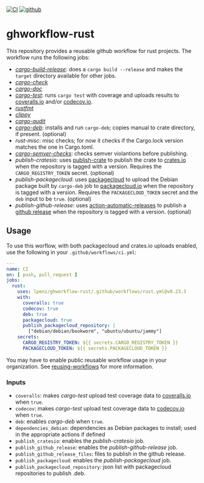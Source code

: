 [![CI](https://github.com/lpenz/ghworkflow-rust/actions/workflows/ci.yml/badge.svg)](https://github.com/lpenz/ghworkflow-rust/actions/workflows/ci.yml)
[![github](https://img.shields.io/github/v/release/lpenz/ghworkflow-rust?logo=github)](https://github.com/lpenz/ghworkflow-rust/releases)


# ghworkflow-rust

This repository provides a reusable github workflow for rust
projects. The workflow runs the following jobs:
- *[cargo-build-release]*: does a `cargo build --release` and makes the `target`
  directory available for other jobs.
- *[cargo-check]*
- *[cargo-doc]*
- *[cargo-test]*: runs `cargo test` with coverage and uploads results
  to [coveralls.io] and/or [codecov.io].
- *[rustfmt]*
- *[clippy]*
- *[cargo-audit]*
- *[cargo-deb]*: installs and run `cargo-deb`; copies manual to crate
  directory, if present.
  (optional)
- *rust-misc*: misc checks; for now it checks if the Cargo.lock
  version matches the one in Cargo.toml.
- *[cargo-semver-checks]*: checks semver violantions before
  publishing.
- *publish-cratesio*: uses [publish-crate] to publish the crate
  to [crates.io] when the repository is tagged with a version.
  Requires the `CARGO_REGISTRY_TOKEN` secret.
  (optional)
- *publish-packagecloud*: uses [packagecloud] to upload
  the Debian package built by `cargo-deb` job to
  [packagecloud.io] when the repository is tagged with a
  version. Requires the `PACKAGECLOUD_TOKEN` secret and the
  `deb` input to be `true`.
  (optional)
- *publish-github-release*: uses
  [action-automatic-releases] to publish a [github release]
  when the repository is tagged with a version.
  (optional)


## Usage

To use this worflow, with both packagecloud and crates.io uploads
enabled, use the following in your `.github/workflows/ci.yml`:

```.yml
---
name: CI
on: [ push, pull_request ]
jobs:
  rust:
    uses: lpenz/ghworkflow-rust/.github/workflows/rust.yml@v0.23.3
    with:
      coveralls: true
      codecov: true
      deb: true
      packagecloud: true
      publish_packagecloud_repository: |
        ["debian/debian/bookworm", "ubuntu/ubuntu/jammy"]
    secrets:
      CARGO_REGISTRY_TOKEN: ${{ secrets.CARGO_REGISTRY_TOKEN }}
      PACKAGECLOUD_TOKEN: ${{ secrets.PACKAGECLOUD_TOKEN }}
```

You may have to enable public reusable workflow usage in your
organization. See [reusing-workflows] for more information.


### Inputs

- `coveralls`: makes *cargo-test* upload test coverage data to
  [coveralls.io] when `true`.
- `codecov`: makes *cargo-test* upload test coverage data to [codecov.io]
  when `true`.
- `deb`: enables *cargo-deb* when `true`.
- `dependencies_debian`: dependencies as Debian packages to install;
   used in the appropriate actions if defined
- `publish_cratesio`: enables the *publish-cratesio* job.
- `publish_github_release`: enables the *publish-github-release* job.
- `publish_github_release_files`: files to publish in the github
  release.
- `publish_packagecloud`: enables the *publish-packagecloud* job.
- `publish_packagecloud_repository`: json list with packagecloud
  repositories to publish .deb.


[cargo-build-release]: https://doc.rust-lang.org/cargo/commands/cargo-build.html
[cargo-check]: https://doc.rust-lang.org/cargo/commands/cargo-check.html
[cargo-doc]: https://doc.rust-lang.org/cargo/commands/cargo-doc.html
[cargo-test]: https://doc.rust-lang.org/cargo/commands/cargo-test.html
[rustfmt]: https://crates.io/crates/rustfmt-nightly
[clippy]: https://github.com/actions-rs/clippy-check
[cargo-audit]: https://crates.io/crates/cargo-audit
[cargo-deb]: https://crates.io/crates/cargo-deb
[publish-crate]: https://github.com/marketplace/actions/publish-crates
[packagecloud]: https://github.com/marketplace/actions/deploy-to-packagecloud-io
[action-automatic-releases]: https://github.com/marketplace/actions/automatic-releases
[github release]: https://docs.github.com/en/repositories/releasing-projects-on-github/managing-releases-in-a-repository
[crates.io]: https://crates.io/
[packagecloud.io]: https://packagecloud.io/
[reusing-workflows]: https://docs.github.com/en/actions/using-workflows/reusing-workflows
[coveralls.io]: https://coveralls.io/
[codecov.io]: https://codecov.io/
[cargo-semver-checks]: https://github.com/obi1kenobi/cargo-semver-checks-action
